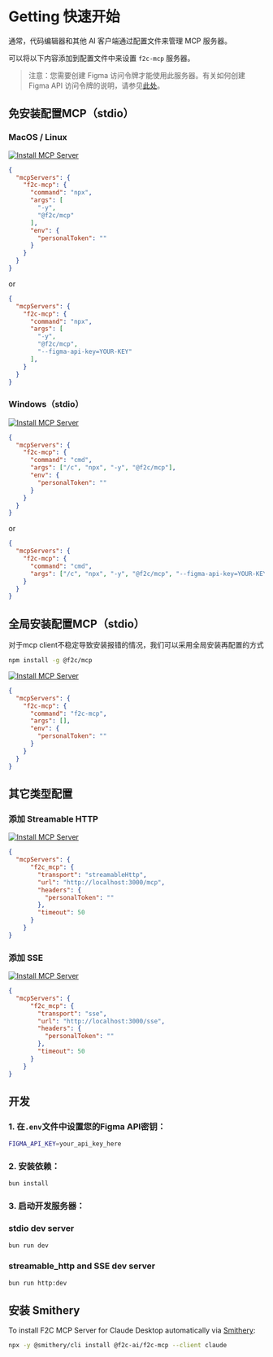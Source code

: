 # Getting 快速开始
通常，代码编辑器和其他 AI 客户端通过配置文件来管理 MCP 服务器。

可以将以下内容添加到配置文件中来设置 `f2c-mcp` 服务器。

> 注意：您需要创建 Figma 访问令牌才能使用此服务器。有关如何创建 Figma API 访问令牌的说明，请参见[此处](https://help.figma.com/hc/en-us/articles/8085703771159-Manage-personal-access-tokens)。

## 免安装配置MCP（stdio）

### MacOS / Linux
[![Install MCP Server](https://cursor.com/deeplink/mcp-install-dark.svg)](https://cursor.com/install-mcp?name=f2c-mcp&config=JTdCJTIyY29tbWFuZCUyMiUzQSUyMm5weCUyMC15JTIwJTQwZjJjJTJGbWNwJTIyJTJDJTIyZW52JTIyJTNBJTdCJTIycGVyc29uYWxUb2tlbiUyMiUzQSUyMiUyMiU3RCU3RA%3D%3D)
```json
{
  "mcpServers": {
    "f2c-mcp": {
      "command": "npx",
      "args": [
        "-y",
        "@f2c/mcp"
      ],
      "env": {
        "personalToken": ""
      }
    }
  }
}
```
or
```json
{
  "mcpServers": {
    "f2c-mcp": {
      "command": "npx",
      "args": [
        "-y",
        "@f2c/mcp",
        "--figma-api-key=YOUR-KEY"
      ],
    }
  }
}
```

### Windows（stdio）
[![Install MCP Server](https://cursor.com/deeplink/mcp-install-dark.svg)](https://cursor.com/install-mcp?name=f2c-mcp&config=JTdCJTIyY29tbWFuZCUyMiUzQSUyMmNtZCUyMCUyRmMlMjBucHglMjAteSUyMCU0MGYyYyUyRm1jcCUyMiUyQyUyMmVudiUyMiUzQSU3QiUyMnBlcnNvbmFsVG9rZW4lMjIlM0ElMjIlMjIlN0QlN0Q%3D)
```json
{
  "mcpServers": {
    "f2c-mcp": {
      "command": "cmd",
      "args": ["/c", "npx", "-y", "@f2c/mcp"],
      "env": {
        "personalToken": ""
      }
    }
  }
}
```
or 
```json
{
  "mcpServers": {
    "f2c-mcp": {
      "command": "cmd",
      "args": ["/c", "npx", "-y", "@f2c/mcp", "--figma-api-key=YOUR-KEY"],
    }
  }
}
```

## 全局安装配置MCP（stdio）
对于mcp client不稳定导致安装报错的情况，我们可以采用全局安装再配置的方式

```bash
npm install -g @f2c/mcp
```
[![Install MCP Server](https://cursor.com/deeplink/mcp-install-dark.svg)](https://cursor.com/install-mcp?name=f2c-mcp&config=JTdCJTIyY29tbWFuZCUyMiUzQSUyMmYyYy1tY3AlMjAlMjIlMkMlMjJlbnYlMjIlM0ElN0IlMjJwZXJzb25hbFRva2VuJTIyJTNBJTIyJTIyJTdEJTdE)
```json
{
  "mcpServers": {
    "f2c-mcp": {
      "command": "f2c-mcp",
      "args": [],
      "env": {
        "personalToken": ""
      }
    }
  }
}
```

## 其它类型配置

### 添加 Streamable HTTP
[![Install MCP Server](https://cursor.com/deeplink/mcp-install-dark.svg)](https://cursor.com/install-mcp?name=f2c_mcp&config=JTdCJTIydHJhbnNwb3J0JTIyJTNBJTIyc3RyZWFtYWJsZV9odHRwJTIyJTJDJTIydXJsJTIyJTNBJTIyaHR0cCUzQSUyRiUyRmxvY2FsaG9zdCUzQTMwMDAlMkZtY3AlMjIlMkMlMjJoZWFkZXJzJTIyJTNBJTdCJTdEJTJDJTIydGltZW91dCUyMiUzQTUwJTdE)
```json
{
  "mcpServers": {
      "f2c_mcp": {
        "transport": "streamableHttp",
        "url": "http://localhost:3000/mcp",
        "headers": {
          "personalToken": ""
        },
        "timeout": 50
      }
    }
}
```

### 添加 SSE
[![Install MCP Server](https://cursor.com/deeplink/mcp-install-dark.svg)](https://cursor.com/install-mcp?name=f2c_mcp&config=JTdCJTIydHJhbnNwb3J0JTIyJTNBJTIyc3NlJTIyJTJDJTIydXJsJTIyJTNBJTIyaHR0cCUzQSUyRiUyRmxvY2FsaG9zdCUzQTMwMDAlMkZzc2UlMjIlMkMlMjJoZWFkZXJzJTIyJTNBJTdCJTdEJTJDJTIydGltZW91dCUyMiUzQTUwJTdE)
```json
{
  "mcpServers": {
      "f2c_mcp": {
        "transport": "sse",
        "url": "http://localhost:3000/sse",
        "headers": {
          "personalToken": ""
        },
        "timeout": 50
      }
    }
}
```

## 开发

### 1. 在`.env`文件中设置您的Figma API密钥：
```bash
FIGMA_API_KEY=your_api_key_here
```

### 2. 安装依赖：
```bash
bun install
 ```

### 3. 启动开发服务器：
### stdio dev server
```bash
bun run dev
 ```
### streamable_http and SSE dev server
```bash
bun run http:dev
 ```

## 安装 Smithery

To install F2C MCP Server for Claude Desktop automatically via [Smithery](https://smithery.ai/server/@f2c-ai/f2c-mcp):

```bash
npx -y @smithery/cli install @f2c-ai/f2c-mcp --client claude
```